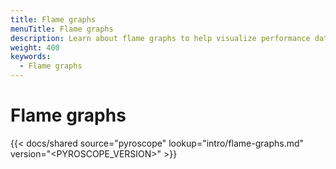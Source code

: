 ```yaml
---
title: Flame graphs
menuTitle: Flame graphs
description: Learn about flame graphs to help visualize performance data.
weight: 400
keywords:
  - Flame graphs
---
```


# Flame graphs

[//]: # 'Shared content for intro to flame graphs.'
[//]: # 'This content is located in /pyroscope/docs/sources/shared/intro/flame-graphs.md'

{{< docs/shared source="pyroscope" lookup="intro/flame-graphs.md" version="<PYROSCOPE_VERSION>" >}}
